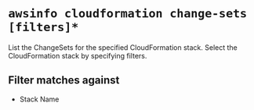 # `awsinfo cloudformation change-sets [filters]*`

List the ChangeSets for the specified CloudFormation stack. Select the
CloudFormation stack by specifying filters.

## Filter matches against

* Stack Name